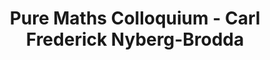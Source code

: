 ---
layout: seminartalk
speaker: Carl Frederick Nyberg-Brodda
speakerinst: University of East Anglia
speakershortinst: UEA
speakerurl: https://research-portal.uea.ac.uk/en/persons/carl-fredrik-nyberg-brodda
talktitle: TBD
talkdate: Oct 14 2021
talkterm: "2021S1"
talktime: "16.00"
talkplace: 
talkplaceurl: 
title: "Pure Maths Colloquium - Carl Frederick Nyberg-Brodda"
---